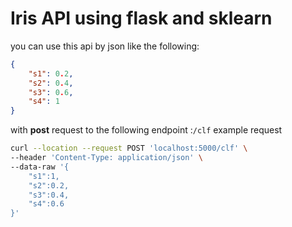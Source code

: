 # Iris API using flask and sklearn

you can use this api by json like the following:
```json
{
    "s1": 0.2,
    "s2": 0.4,
    "s3": 0.6,
    "s4": 1
}
```
with **post** request to the following endpoint 
:`/clf`
example request
```bash
curl --location --request POST 'localhost:5000/clf' \
--header 'Content-Type: application/json' \
--data-raw '{
	"s1":1,
	"s2":0.2,
	"s3":0.4,
	"s4":0.6
}'
```